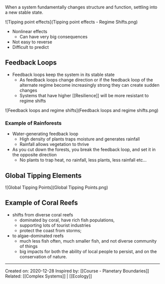 When a system fundamentally changes structure and function, settling into a new stable state.

![Tipping point effects](Tipping point effects - Regime Shifts.png)

- Nonlinear effects
	- Can have very big consequences
- Not easy to reverse
- Difficult to predict


## Feedback Loops
- Feedback loops keep the system in its stable state
	- As feedback loops change direction or if the feedback loop of the alternate regime become increasingly strong they can create sudden changes
	- Systems that have higher [[Resilience]] will be more resistant to regime shifts

![Feedback loops and regime shifts](Feedback loops and regime shifts.png)

### Example of Rainforests
- Water-generating feedback loop
	- High density of plants traps moisture and generates rainfall
	- Rainfall allows vegetation to thrive
- As you cut down the forests, you break the feedback loop, and set it in the opposite direction
	- No plants to trap heat, no rainfall, less plants, less rainfall etc...



## Global Tipping Elements

![Global Tipping Points](Global Tipping Points.png)

## Example of Coral Reefs
- shifts from diverse coral reefs
	- dominated by coral, have rich fish populations,
	- supporting lots of tourist industries
	- protect the coast from storms;
-  to algae-dominated reefs
	-  much less fish often, much smaller fish, and not diverse community of things
	-  big impacts for both the ability of local people to persist, and on the conservation of nature.

-------------------
Created on: 2020-12-28
Inspired by: [[Course - Planetary Boundaries]]
Related: [[Complex Systems]] | [[Ecology]]